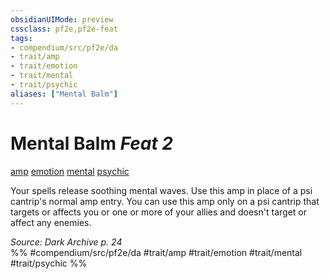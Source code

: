 ```yaml
---
obsidianUIMode: preview
cssclass: pf2e,pf2e-feat
tags:
- compendium/src/pf2e/da
- trait/amp
- trait/emotion
- trait/mental
- trait/psychic
aliases: ["Mental Balm"]
---
```

# Mental Balm  *Feat 2*  
[amp](../../Rules/traits/amp-da.md)  [emotion](../../Rules/traits/emotion.md)  [mental](../../Rules/traits/mental.md)  [psychic](../../Rules/traits/psychic-da.md)  


Your spells release soothing mental waves. Use this amp in place of a psi cantrip's normal amp entry. You can use this amp only on a psi cantrip that targets or affects you or one or more of your allies and doesn't target or affect any enemies.

*Source: Dark Archive p. 24*  
%% #compendium/src/pf2e/da #trait/amp #trait/emotion #trait/mental #trait/psychic %%